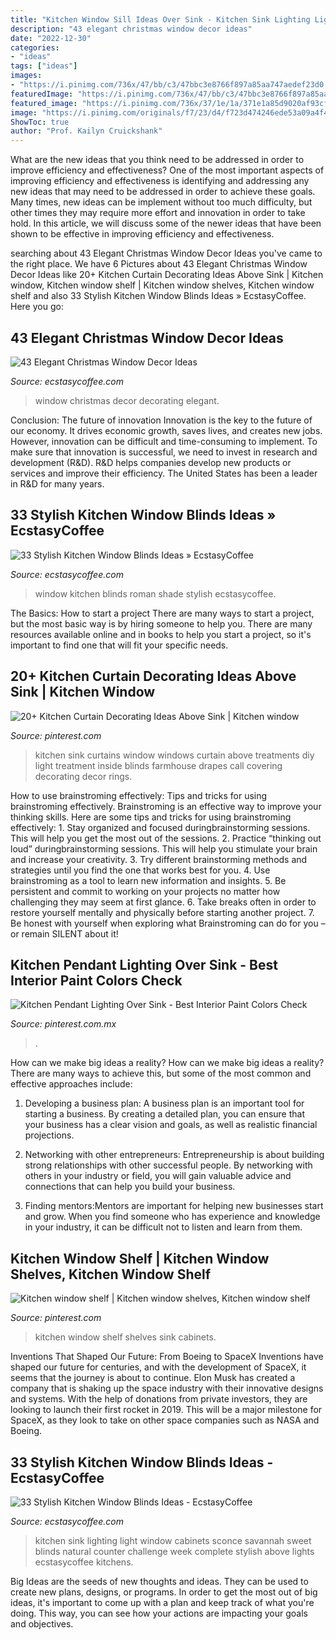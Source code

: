 ```yaml
---
title: "Kitchen Window Sill Ideas Over Sink - Kitchen Sink Lighting Light Window Cabinets Sconce Savannah Sweet Blinds Natural Counter Challenge Week Complete Stylish Above Lights Ecstasycoffee Kitchens"
description: "43 elegant christmas window decor ideas"
date: "2022-12-30"
categories:
- "ideas"
tags: ["ideas"]
images:
- "https://i.pinimg.com/736x/47/bb/c3/47bbc3e8766f897a85aa747aedef23d0.jpg"
featuredImage: "https://i.pinimg.com/736x/47/bb/c3/47bbc3e8766f897a85aa747aedef23d0.jpg"
featured_image: "https://i.pinimg.com/736x/37/1e/1a/371e1a85d9020af93cff6580c16f8153.jpg"
image: "https://i.pinimg.com/originals/f7/23/d4/f723d474246ede53a09a4f497e1e6dcf.jpg"
ShowToc: true
author: "Prof. Kailyn Cruickshank"
---
```



What are the new ideas that you think need to be addressed in order to improve efficiency and effectiveness?
One of the most important aspects of improving efficiency and effectiveness is identifying and addressing any new ideas that may need to be addressed in order to achieve these goals. Many times, new ideas can be implement without too much difficulty, but other times they may require more effort and innovation in order to take hold. In this article, we will discuss some of the newer ideas that have been shown to be effective in improving efficiency and effectiveness.

	

		
searching about 43 Elegant Christmas Window Decor Ideas you've came to the right place. We have 6 Pictures about 43 Elegant Christmas Window Decor Ideas like 20+ Kitchen Curtain Decorating Ideas Above Sink | Kitchen window, Kitchen window shelf | Kitchen window shelves, Kitchen window shelf and also 33 Stylish Kitchen Window Blinds Ideas » EcstasyCoffee. Here you go:
		
    
## 43 Elegant Christmas Window Decor Ideas

<img loading=lazy src="https://i2.wp.com/www.ecstasycoffee.com/wp-content/uploads/2016/10/Christmas-window-decorating-ideas.jpg" onerror="this.onerror=null;this.src='https://tse2.mm.bing.net/th?id=OIP.n6Bta0rtk2H_u4OIMRBPcAHaJ1&amp;pid=15.1';" alt="43 Elegant Christmas Window Decor Ideas">

_Source: ecstasycoffee.com_

>window christmas decor decorating elegant. 

	

Conclusion: The future of innovation
Innovation is the key to the future of our economy. It drives economic growth, saves lives, and creates new jobs. However, innovation can be difficult and time-consuming to implement. To make sure that innovation is successful, we need to invest in research and development (R&D). R&D helps companies develop new products or services and improve their efficiency.
The United States has been a leader in R&D for many years.

    
## 33 Stylish Kitchen Window Blinds Ideas » EcstasyCoffee

<img loading=lazy src="https://i0.wp.com/www.ecstasycoffee.com/wp-content/uploads/2016/10/roman-shade.jpg?resize=425%2C640" onerror="this.onerror=null;this.src='https://tse1.mm.bing.net/th?id=OIP.eha4Cd1CGooqkcY3KAflaQAAAA&amp;pid=15.1';" alt="33 Stylish Kitchen Window Blinds Ideas » EcstasyCoffee">

_Source: ecstasycoffee.com_

>window kitchen blinds roman shade stylish ecstasycoffee. 

	

The Basics: How to start a project
There are many ways to start a project, but the most basic way is by hiring someone to help you. There are many resources available online and in books to help you start a project, so it's important to find one that will fit your specific needs.

    
## 20+ Kitchen Curtain Decorating Ideas Above Sink | Kitchen Window

<img loading=lazy src="https://i.pinimg.com/736x/37/1e/1a/371e1a85d9020af93cff6580c16f8153.jpg" onerror="this.onerror=null;this.src='https://tse3.mm.bing.net/th?id=OIP.Rupu2X4oaivM_Rgl3wGq9gHaLH&amp;pid=15.1';" alt="20+ Kitchen Curtain Decorating Ideas Above Sink | Kitchen window">

_Source: pinterest.com_

>kitchen sink curtains window windows curtain above treatments diy light treatment inside blinds farmhouse drapes call covering decorating decor rings. 

	

How to use brainstroming effectively: Tips and tricks for using brainstroming effectively.
Brainstroming is an effective way to improve your thinking skills. Here are some tips and tricks for using brainstroming effectively: 1. Stay organized and focused duringbrainstorming sessions. This will help you get the most out of the sessions. 2. Practice “thinking out loud” duringbrainstorming sessions. This will help you stimulate your brain and increase your creativity. 3. Try different brainstorming methods and strategies until you find the one that works best for you. 4. Use brainstroming as a tool to learn new information and insights. 5. Be persistent and commit to working on your projects no matter how challenging they may seem at first glance. 6. Take breaks often in order to restore yourself mentally and physically before starting another project. 7. Be honest with yourself when exploring what Brainstroming can do for you – or remain SILENT about it!

    
## Kitchen Pendant Lighting Over Sink - Best Interior Paint Colors Check

<img loading=lazy src="https://i.pinimg.com/736x/47/bb/c3/47bbc3e8766f897a85aa747aedef23d0.jpg" onerror="this.onerror=null;this.src='https://tse2.mm.bing.net/th?id=OIP.7K2FHUem5sUZjZTa_1IHnQHaLE&amp;pid=15.1';" alt="Kitchen Pendant Lighting Over Sink - Best Interior Paint Colors Check">

_Source: pinterest.com.mx_

>. 

	

How can we make big ideas a reality?
How can we make big ideas a reality? There are many ways to achieve this, but some of the most common and effective approaches include:
1. Developing a business plan: A business plan is an important tool for starting a business. By creating a detailed plan, you can ensure that your business has a clear vision and goals, as well as realistic financial projections.

2. Networking with other entrepreneurs: Entrepreneurship is about building strong relationships with other successful people. By networking with others in your industry or field, you will gain valuable advice and connections that can help you build your business.

3. Finding mentors:Mentors are important for helping new businesses start and grow. When you find someone who has experience and knowledge in your industry, it can be difficult not to listen and learn from them.


    
## Kitchen Window Shelf | Kitchen Window Shelves, Kitchen Window Shelf

<img loading=lazy src="https://i.pinimg.com/originals/f7/23/d4/f723d474246ede53a09a4f497e1e6dcf.jpg" onerror="this.onerror=null;this.src='https://tse1.mm.bing.net/th?id=OIP.c1hXpWUBh-SWx-t9ydT2QwHaJ4&amp;pid=15.1';" alt="Kitchen window shelf | Kitchen window shelves, Kitchen window shelf">

_Source: pinterest.com_

>kitchen window shelf shelves sink cabinets. 

	

Inventions That Shaped Our Future: From Boeing to SpaceX
Inventions have shaped our future for centuries, and with the development of SpaceX, it seems that the journey is about to continue. Elon Musk has created a company that is shaking up the space industry with their innovative designs and systems. With the help of donations from private investors, they are looking to launch their first rocket in 2019. This will be a major milestone for SpaceX, as they look to take on other space companies such as NASA and Boeing.

    
## 33 Stylish Kitchen Window Blinds Ideas - EcstasyCoffee

<img loading=lazy src="http://i0.wp.com/www.ecstasycoffee.com/wp-content/uploads/2016/10/white-cabinets-and-natural-light.jpg?resize=564%2C846" onerror="this.onerror=null;this.src='https://tse4.mm.bing.net/th?id=OIP.9D7Pf747K2MwGUdc8ALmdwHaLH&amp;pid=15.1';" alt="33 Stylish Kitchen Window Blinds Ideas - EcstasyCoffee">

_Source: ecstasycoffee.com_

>kitchen sink lighting light window cabinets sconce savannah sweet blinds natural counter challenge week complete stylish above lights ecstasycoffee kitchens. 

	

Big Ideas are the seeds of new thoughts and ideas. They can be used to create new plans, designs, or programs. In order to get the most out of big ideas, it's important to come up with a plan and keep track of what you're doing. This way, you can see how your actions are impacting your goals and objectives.

